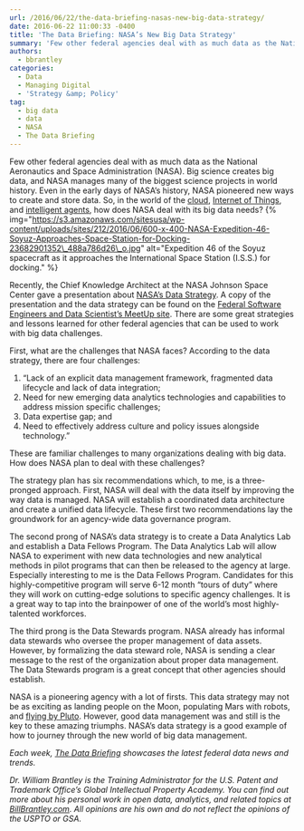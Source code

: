 ```yaml
---
url: /2016/06/22/the-data-briefing-nasas-new-big-data-strategy/
date: 2016-06-22 11:00:33 -0400
title: 'The Data Briefing: NASA’s New Big Data Strategy'
summary: 'Few other federal agencies deal with as much data as the National Aeronautics and Space Administration (NASA). Big science creates big data, and NASA manages many of the biggest science projects in world history. Even in the early days of NASA&rsquo;s history, NASA pioneered new ways to create and store data. So, in the world'
authors:
  - bbrantley
categories:
  - Data
  - Managing Digital
  - 'Strategy &amp; Policy'
tag:
  - big data
  - data
  - NASA
  - The Data Briefing
---
```


Few other federal agencies deal with as much data as the National Aeronautics and Space Administration (NASA). Big science creates big data, and NASA manages many of the biggest science projects in world history. Even in the early days of NASA’s history, NASA pioneered new ways to create and store data. So, in the world of the [cloud](https://www.WHATEVER/2013/10/17/cloud-computing-in-the-federal-government/), [Internet of Things](https://www.WHATEVER/2015/11/03/trends-on-tuesday-forecasting-the-internet-of-things/), and [intelligent agents](https://www.WHATEVER/2016/04/20/the-data-briefing-chatbots-and-the-rise-of-conversational-commerce-and-citizen-experience/), how does NASA deal with its big data needs? {% img="https://s3.amazonaws.com/sitesusa/wp-content/uploads/sites/212/2016/06/600-x-400-NASA-Expedition-46-Soyuz-Approaches-Space-Station-for-Docking-23682901352\_488a786d26\_o.jpg" alt="Expedition 46 of the Soyuz spacecraft as it approaches the International Space Station (I.S.S.) for docking." %} 

Recently, the Chief Knowledge Architect at the NASA Johnson Space Center gave a presentation about [NASA’s Data Strategy](http://www.meetup.com/Federal-Software-Engineers-and-Data-Scientist/events/231624592/). A copy of the presentation and the data strategy can be found on the [Federal Software Engineers and Data Scientist&#8217;s MeetUp site](http://www.meetup.com/Federal-Software-Engineers-and-Data-Scientist/files/). There are some great strategies and lessons learned for other federal agencies that can be used to work with big data challenges.

First, what are the challenges that NASA faces? According to the data strategy, there are four challenges:

  1. &#8220;Lack of an explicit data management framework, fragmented data lifecycle and lack of data integration;
  2. Need for new emerging data analytics technologies and capabilities to address mission specific challenges;
  3. Data expertise gap; and
  4. Need to effectively address culture and policy issues alongside technology.&#8221;

These are familiar challenges to many organizations dealing with big data. How does NASA plan to deal with these challenges?

The strategy plan has six recommendations which, to me, is a three-pronged approach. First, NASA will deal with the data itself by improving the way data is managed. NASA will establish a coordinated data architecture and create a unified data lifecycle. These first two recommendations lay the groundwork for an agency-wide data governance program.

The second prong of NASA’s data strategy is to create a Data Analytics Lab and establish a Data Fellows Program. The Data Analytics Lab will allow NASA to experiment with new data technologies and new analytical methods in pilot programs that can then be released to the agency at large. Especially interesting to me is the Data Fellows Program. Candidates for this highly-competitive program will serve 6-12 month “tours of duty” where they will work on cutting-edge solutions to specific agency challenges. It is a great way to tap into the brainpower of one of the world’s most highly-talented workforces.

The third prong is the Data Stewards program. NASA already has informal data stewards who oversee the proper management of data assets. However, by formalizing the data steward role, NASA is sending a clear message to the rest of the organization about proper data management. The Data Stewards program is a great concept that other agencies should establish.

NASA is a pioneering agency with a lot of firsts. This data strategy may not be as exciting as landing people on the Moon, populating Mars with robots, and [flying by Pluto](https://www.WHATEVER/2015/07/16/dwarf-planet-giant-numbers-nasas-mission-to-pluto-goes-global/). However, good data management was and still is the key to these amazing triumphs. NASA’s data strategy is a good example of how to journey through the new world of big data management.

_Each week, [The Data Briefing](https://www.WHATEVER/tag/the-data-briefing/) showcases the latest federal data news and trends._

_Dr. William Brantley is the Training Administrator for the U.S. Patent and Trademark Office’s Global Intellectual Property Academy. You can find out more about his personal work in open data, analytics, and related topics at [BillBrantley.com](http://billbrantley.com). All opinions are his own and do not reflect the opinions of the USPTO or GSA._